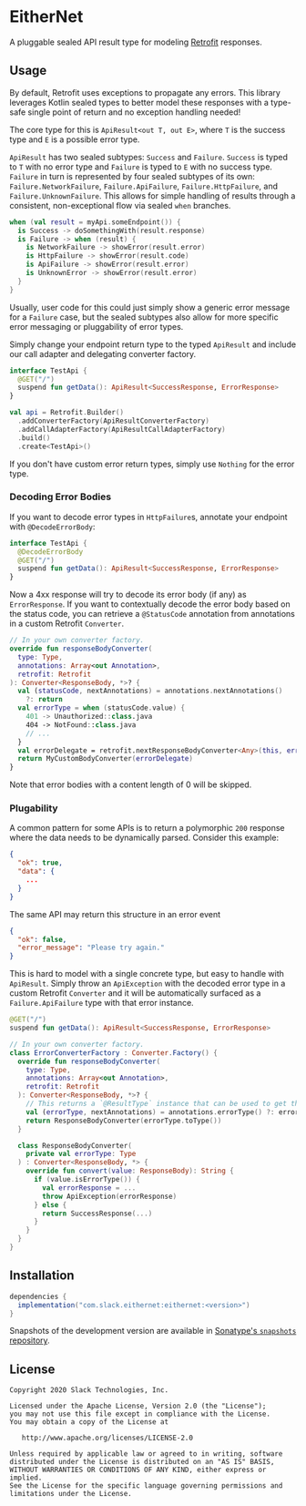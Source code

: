 # EitherNet

A pluggable sealed API result type for modeling [Retrofit](https://github.com/square/retrofit) responses.

## Usage

By default, Retrofit uses exceptions to propagate any errors. This library leverages Kotlin sealed types
to better model these responses with a type-safe single point of return and no exception handling needed!

The core type for this is `ApiResult<out T, out E>`, where `T` is the success type and `E` is a possible
error type.

`ApiResult` has two sealed subtypes: `Success` and `Failure`. `Success` is typed to `T` with no
error type and `Failure` is typed to `E` with no success type. `Failure` in turn is represented by
four sealed subtypes of its own: `Failure.NetworkFailure`, `Failure.ApiFailure`, `Failure.HttpFailure`,
and `Failure.UnknownFailure`. This allows for simple handling of results through a consistent,
non-exceptional flow via sealed `when` branches.

```kotlin
when (val result = myApi.someEndpoint()) {
  is Success -> doSomethingWith(result.response)
  is Failure -> when (result) {
    is NetworkFailure -> showError(result.error)
    is HttpFailure -> showError(result.code)
    is ApiFailure -> showError(result.error)
    is UnknownError -> showError(result.error)
  }
}
```

Usually, user code for this could just simply show a generic error message for a `Failure`
case, but the sealed subtypes also allow for more specific error messaging or pluggability of error
types.

Simply change your endpoint return type to the typed `ApiResult` and include our call adapter and
delegating converter factory.


```kotlin
interface TestApi {
  @GET("/")
  suspend fun getData(): ApiResult<SuccessResponse, ErrorResponse>
}

val api = Retrofit.Builder()
  .addConverterFactory(ApiResultConverterFactory)
  .addCallAdapterFactory(ApiResultCallAdapterFactory)
  .build()
  .create<TestApi>()
```

If you don't have custom error return types, simply use `Nothing` for the error type.

### Decoding Error Bodies

If you want to decode error types in `HttpFailure`s, annotate your endpoint with `@DecodeErrorBody`:

```kotlin
interface TestApi {
  @DecodeErrorBody
  @GET("/")
  suspend fun getData(): ApiResult<SuccessResponse, ErrorResponse>
}
```

Now a 4xx response will try to decode its error body (if any) as `ErrorResponse`. If you want to
contextually decode the error body based on the status code, you can retrieve a `@StatusCode` annotation
from annotations in a custom Retrofit `Converter`.

```kotlin
// In your own converter factory.
override fun responseBodyConverter(
  type: Type,
  annotations: Array<out Annotation>,
  retrofit: Retrofit
): Converter<ResponseBody, *>? {
  val (statusCode, nextAnnotations) = annotations.nextAnnotations()
    ?: return
  val errorType = when (statusCode.value) {
    401 -> Unauthorized::class.java
    404 -> NotFound::class.java
    // ...
  }
  val errorDelegate = retrofit.nextResponseBodyConverter<Any>(this, errorType.toType(), nextAnnotations)
  return MyCustomBodyConverter(errorDelegate)
}
```

Note that error bodies with a content length of 0 will be skipped.

### Plugability

A common pattern for some APIs is to return a polymorphic `200` response where the data needs to be
dynamically parsed. Consider this example:

```JSON
{
  "ok": true,
  "data": {
    ...
  }
}
```

The same API may return this structure in an error event

```JSON
{
  "ok": false,
  "error_message": "Please try again."
}
```

This is hard to model with a single concrete type, but easy to handle with `ApiResult`. Simply
throw an `ApiException` with the decoded error type in a custom Retrofit `Converter` and it will be
automatically surfaced as a `Failure.ApiFailure` type with that error instance.

```kotlin
@GET("/")
suspend fun getData(): ApiResult<SuccessResponse, ErrorResponse>

// In your own converter factory.
class ErrorConverterFactory : Converter.Factory() {
  override fun responseBodyConverter(
    type: Type,
    annotations: Array<out Annotation>,
    retrofit: Retrofit
  ): Converter<ResponseBody, *>? {
    // This returns a `@ResultType` instance that can be used to get the error type via toType()
    val (errorType, nextAnnotations) = annotations.errorType() ?: error("No error type found!")
    return ResponseBodyConverter(errorType.toType())
  }

  class ResponseBodyConverter(
    private val errorType: Type
  ) : Converter<ResponseBody, *> {
    override fun convert(value: ResponseBody): String {
      if (value.isErrorType()) {
        val errorResponse = ...
        throw ApiException(errorResponse)
      } else {
        return SuccessResponse(...)
      }
    }
  }
}
```

## Installation

```gradle
dependencies {
  implementation("com.slack.eithernet:eithernet:<version>")
}
```

Snapshots of the development version are available in [Sonatype's `snapshots` repository][snap].

License
--------

    Copyright 2020 Slack Technologies, Inc.

    Licensed under the Apache License, Version 2.0 (the "License");
    you may not use this file except in compliance with the License.
    You may obtain a copy of the License at

       http://www.apache.org/licenses/LICENSE-2.0

    Unless required by applicable law or agreed to in writing, software
    distributed under the License is distributed on an "AS IS" BASIS,
    WITHOUT WARRANTIES OR CONDITIONS OF ANY KIND, either express or implied.
    See the License for the specific language governing permissions and
    limitations under the License.


[snap]: https://oss.sonatype.org/content/repositories/snapshots/com/slack/eithernet/
